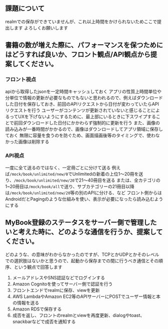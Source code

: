 ## 課題について
realmでの保存ができていませんが、これ以上時間をかけられないためここで提出します
よろしくお願いします

## 書籍の数が増えた際に、パフォーマンスを保つためにはどうすれば良いか、フロント観点/API観点から提案してください。
### フロント視点
apiから取得したjsonを一定時間キャッシュしておく
アプリの性質上時間単位や分単位で情報の更新が必要なものでもないと思われるので、例えばダウンロードした日付を保存しておき、前回のAPIリクエストから日付が変わっていたらAPIリクエストを行う
ユーザーがコンテンツが更新されていないと感じることによるってUXを下げないようにするために、最上部にいるときに下スワイプすることで前回ダウンロードした日付にかかわらず強制的に更新を行う
また、画像の読み込みが一番時間がかかるので、画像はダウンロードしてアプリ領域に保存しておく
無限に容量を食うのを防ぐため、画面描画後等のタイミングで、使わなかった画像は削除する

### API視点
一度に全て送るのではなく、一定冊ごとに分けて送る
例えば`/mock/book/unlimited/new/0`でUnlimitedの新着の上位1〜20冊を送り、`/mock/book/unlimited/new/20`で21〜40冊目を送る
または、全カテゴリの1~20冊目は`/mock/book/all`で送り、サブカテゴリーの21冊目以降は`/mock/book/unlimited/new/20`等の別のAPIに分ける、など
フロント側からはAndroidだとPagingのような仕組みを使い、表示が必要になったら読み込むようにする

## MyBook登録のステータスをサーバー側で管理したいと考えた時に、どのような通信を行うか、提案してください。
どのような、の意味がわからなかったのですが、TCPとかUDPとかそのレベルでの選択肢はないかと思うので、起動から保存までの間に行うべき通信とその順序、という観点で回答します
1. メールアドレスやSNS認証などでログインする
2. Amazon Cognitoを使ってサーバー側で認証を行う
3. フロントエンドでrealmに保存、viewを更新
4. AWS LambdaやAmazon EC2等のAPIサーバーにPOSTでユーザー情報と本の情報を送る
5. Amazon RDSで保存する
6. 成否を返し、フロントのrealmとviewを再度更新、dialogやtoast、snackbarなどで成否を通知する

